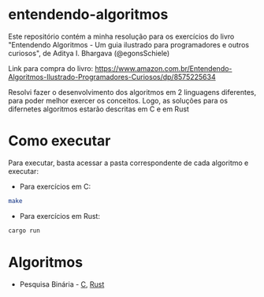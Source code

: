 # entendendo-algoritmos

Este repositório contém a minha resolução para os exercícios do livro "Entendendo Algoritmos - Um guia ilustrado para programadores e outros curiosos", de Aditya I. Bhargava (@egonsSchiele)

Link para compra do livro: https://www.amazon.com.br/Entendendo-Algoritmos-Ilustrado-Programadores-Curiosos/dp/8575225634

Resolvi fazer o desenvolvimento dos algoritmos em 2 linguagens diferentes, para poder melhor exercer os conceitos. Logo, as soluções para os difernetes algoritmos estarão descritas em C e em Rust

# Como executar

Para executar, basta acessar a pasta correspondente de cada algoritmo e executar:

* Para exercícios em C:
```bash
make
```
* Para exercícios em Rust:
```bash
cargo run
```

# Algoritmos 

* Pesquisa Binária - [C](01.pesquisa_binaria/c), [Rust](01.pesquisa_binaria/rust)

